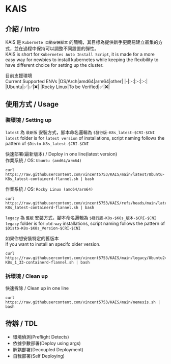 # KAIS
## 介紹 / Intro
KAIS 是 `Kubernete 自動安裝腳本` 的簡稱，其目標為提供新手更簡易建立叢集的方式，並在過程中保持可以調整不同設置的彈性。 </br>
KAIS is short for `Kubernetes Auto Install Script`, it is made for a more easy way for newbies to install kubernetes while keeping the flexibility to have different choice for setting up the cluster.

目前支援環境\
Current Supported ENVs
|OS/Arch|amd64|arm64|other|
|-|:-:|:-:|:-:|
|Ubuntu|✅|✅|❌|
|Rocky Linux|To be Verified|✅|❌|

## 使用方式 / Usage
### 裝環境 / Setting up
`latest` 為 `最新版` 安裝方式，腳本命名邏輯為 `$發行版-K8s_latest-$CRI-$CNI`\
`latest` folder is for `latest version` of installations, script naming follows the pattern of `$Disto-K8s_latest-$CRI-$CNI`

快速部署(最新版本) / Deploy in one line(latest version)\
作業系統 / OS: `Ubuntu (amd64/arm64)`
```
curl https://raw.githubusercontent.com/vincent5753/KAIS/main/latest/Ubuntu-K8s_latest-containerd-flannel.sh | bash
```

作業系統 / OS: `Rocky Linux (amd64/arm64)`
```
curl https://raw.githubusercontent.com/vincent5753/KAIS/refs/heads/main/latest/Rocky_Linux-K8s_latest-containerd-flannel.sh | bash
```

`legacy` 為 `舊版` 安裝方式，腳本命名邏輯為 `$發行版-K8s-$K8s_版本-$CRI-$CNI`\
`legacy` folder is for `old-way` installations, script naming follows the pattern of `$Disto-K8s-$K8s_Version-$CRI-$CNI`

如果你想安裝特定的舊版本\
If you want to install an specifc older version.
```
curl https://raw.githubusercontent.com/vincent5753/KAIS/main/legacy/Ubuntu2404-K8s_1_33-containerd-flannel.sh | bash
```

### 拆環境 / Clean up
快速拆除 / Clean up in one line
```
curl https://raw.githubusercontent.com/vincent5753/KAIS/main/nemesis.sh | bash
```

## 待辦 / TDL
+ 環境偵測(Preflight Detects)
+ 依據參數部署(Deploy using args)
+ 解耦部署(Decoupled Deployment)
+ 自我部署(Self Deploying)
